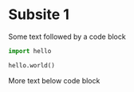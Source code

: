 # Subsite 1

Some text followed by a code block

```python
import hello

hello.world()
```

More text below code block


